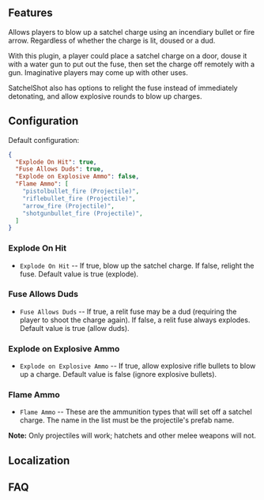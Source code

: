 ## Features

Allows players to blow up a satchel charge using an incendiary bullet or fire arrow. Regardless of whether the charge is lit, doused or a dud. 

With this plugin, a player could place a satchel charge on a door, douse it with a water gun to put out the fuse, then set the charge off remotely with a gun. Imaginative players may come up with other uses. 

SatchelShot also has options to relight the fuse instead of immediately detonating, and allow explosive rounds to blow up charges. 

## Configuration

Default configuration:

```json
{
  "Explode On Hit": true,
  "Fuse Allows Duds": true,
  "Explode on Explosive Ammo": false,
  "Flame Ammo": [
    "pistolbullet_fire (Projectile)",
    "riflebullet_fire (Projectile)",
    "arrow_fire (Projectile)",
    "shotgunbullet_fire (Projectile)",
  ]
}
```
### Explode On Hit

- `Explode On Hit` -- If true, blow up the satchel charge. If false, relight the fuse. Default value is true (explode).

### Fuse Allows Duds

- `Fuse Allows Duds` -- If true, a relit fuse may be a dud (requiring the player to shoot the charge again). If false, a relit fuse always explodes. Default value is true (allow duds).

### Explode on Explosive Ammo

- `Explode on Explosive Ammo` -- If true, allow explosive rifle bullets to blow up a charge. Default value is false (ignore explosive bullets).

### Flame Ammo

- `Flame Ammo` -- These are the ammunition types that will set off a satchel charge. The name in the list must be the projectile's prefab name. 

**Note:** Only projectiles will work; hatchets and other melee weapons will not. 

## Localization

## FAQ




